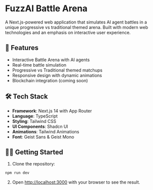 # FuzzAI Battle Arena

A Next.js-powered web application that simulates AI agent battles in a unique progressive vs traditional themed arena. Built with modern web technologies and an emphasis on interactive user experience.

## 🚀 Features

- Interactive Battle Arena with AI agents
- Real-time battle simulation
- Progressive vs Traditional themed matchups
- Responsive design with dynamic animations
- Blockchain integration (coming soon)

## 🛠 Tech Stack

- **Framework**: Next.js 14 with App Router
- **Language**: TypeScript
- **Styling**: Tailwind CSS
- **UI Components**: Shadcn UI
- **Animations**: Tailwind Animations
- **Font**: Geist Sans & Geist Mono

## 🏃‍♂️ Getting Started

1. Clone the repository:

```bash
npm run dev
```

2. Open [http://localhost:3000](http://localhost:3000) with your browser to see the result.


